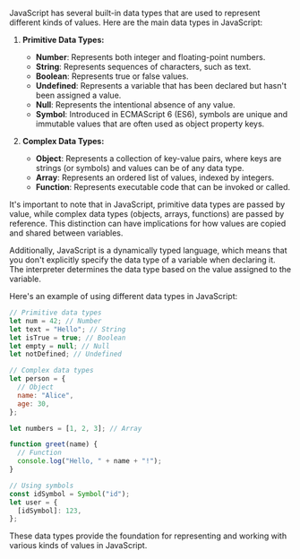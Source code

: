 JavaScript has several built-in data types that are used to represent different kinds of values. Here are the main data types in JavaScript:

1. **Primitive Data Types:**

   - **Number**: Represents both integer and floating-point numbers.
   - **String**: Represents sequences of characters, such as text.
   - **Boolean**: Represents true or false values.
   - **Undefined**: Represents a variable that has been declared but hasn't been assigned a value.
   - **Null**: Represents the intentional absence of any value.
   - **Symbol**: Introduced in ECMAScript 6 (ES6), symbols are unique and immutable values that are often used as object property keys.

2. **Complex Data Types:**
   - **Object**: Represents a collection of key-value pairs, where keys are strings (or symbols) and values can be of any data type.
   - **Array**: Represents an ordered list of values, indexed by integers.
   - **Function**: Represents executable code that can be invoked or called.

It's important to note that in JavaScript, primitive data types are passed by value, while complex data types (objects, arrays, functions) are passed by reference. This distinction can have implications for how values are copied and shared between variables.

Additionally, JavaScript is a dynamically typed language, which means that you don't explicitly specify the data type of a variable when declaring it. The interpreter determines the data type based on the value assigned to the variable.

Here's an example of using different data types in JavaScript:

```javascript
// Primitive data types
let num = 42; // Number
let text = "Hello"; // String
let isTrue = true; // Boolean
let empty = null; // Null
let notDefined; // Undefined

// Complex data types
let person = {
  // Object
  name: "Alice",
  age: 30,
};

let numbers = [1, 2, 3]; // Array

function greet(name) {
  // Function
  console.log("Hello, " + name + "!");
}

// Using symbols
const idSymbol = Symbol("id");
let user = {
  [idSymbol]: 123,
};
```

These data types provide the foundation for representing and working with various kinds of values in JavaScript.
